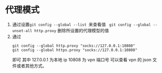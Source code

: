 # 代理模式

1. 通过设置`git config --global --list `来查看值
   ` git config --global --unset-all http.proxy` 删除所设置的代理模型的值
2. 通过
   ```
   git config --global http.proxy "socks://127.0.0.1:10808"
   git config --global https.proxy "socks://127.0.0.1:10808"
   ```
   即可 其中 127.0.0.1 为本地 ip 10808 为 vpn 端口号 可以查看 vpn 的 json 文件或者其他方式。
